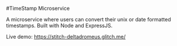#TimeStamp Microservice

A microservice where users can convert their unix or date formatted timestamps.
Built with Node and ExpressJS.

Live demo: https://stitch-deltadromeus.glitch.me/
